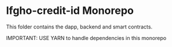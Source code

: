 # lfgho-credit-id Monorepo

This folder contains the dapp, backend and smart contracts.

IMPORTANT: USE YARN to handle dependencies in this monorepo